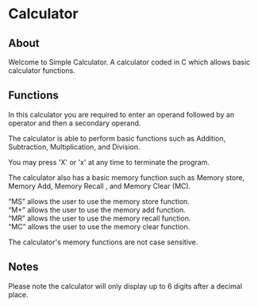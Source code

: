 # Calculator

## About
Welcome to Simple Calculator. A calculator coded in C which allows basic calculator functions. 

## Functions
In this calculator you are required to enter an operand followed by an operator and then a secondary operand.

The calculator is able to perform basic functions such as Addition, Subtraction, Multiplication, and Division.

You may press 'X' or 'x' at any time to terminate the program.

The calculator also has a basic memory function such as Memory store, Memory Add, Memory Recall , and Memory Clear (MC).

“MS” allows the user to use the memory store function.  
“M+” allows the user to use the memory add function.  
“MR” allows the user to use the memory recall function.  
“MC” allows the user to use the memory clear function.   

The calculator's memory functions are not case sensitive.

## Notes
Please note the calculator will only display up to 6 digits after a decimal place.
